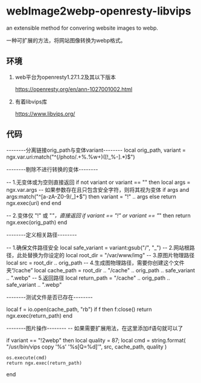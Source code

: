 # webImage2webp-openresty-libvips
an extensible method for convering website images to webp.

一种可扩展的方法，将网站图像转换为webp格式。

## 环境
1. web平台为openresty1.27.1.2及其以下版本

    https://openresty.org/en/ann-1027001002.html

2. 有着libvips库

    https://www.libvips.org/


## 代码

--------分离链接orig_path与变体variant--------
local orig_path, variant = ngx.var.uri:match("^(/photo/.+%.%w+)([!_%-].*)$")


--------剔除不进行转换的变体--------

-- 1.无变体或为空则直接返回
if not variant or variant == "" then
    local args = ngx.var.args
    -- 如果参数存在且只包含安全字符，则将其视为变体
    if args and args:match("^[a-zA-Z0-9/_]+$") then
        variant = "!" .. args
    else
        return ngx.exec(uri)
    end
end

-- 2.变体仅 "!" 或 "_"，直接返回
if variant == "!" or variant == "_" then
    return ngx.exec(orig_path)
end


--------定义相关路径--------

-- 1.确保文件路径安全
local safe_variant = variant:gsub("/", "_")
-- 2.网站根路径，此处替换为你设定的
local root_dir = "/var/www/img" 
-- 3.原图片物理路径
local src = root_dir .. orig_path
-- 4.生成图物理路径，需要你创建这个文件夹“/cache”
local cache_path = root_dir .. "/cache" .. orig_path .. safe_variant .. ".webp"
-- 5.返回路径
local return_path = "/cache" .. orig_path .. safe_variant .. ".webp"

--------测试文件是否已存在--------

local f = io.open(cache_path, "rb")
if f then
    f:close()
    return ngx.exec(return_path)
end

--------图片操作--------
-- 如果需要扩展用法，在这里添加if语句就可以了

if variant == "!2webp" then
    local quality = 87;
    local cmd = string.format(
        "/usr/bin/vips copy '%s' '%s[Q=%d]'",
        src,
        cache_path,
        quality
    )

    os.execute(cmd)
    return ngx.exec(return_path)
end
